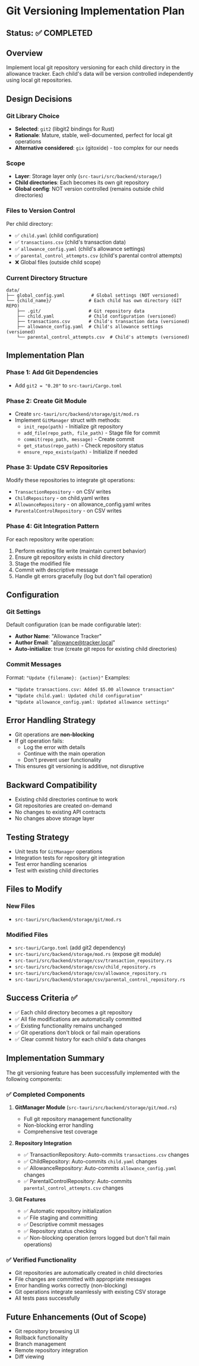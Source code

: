 # Git Versioning Implementation Plan

## Status: ✅ COMPLETED

## Overview
Implement local git repository versioning for each child directory in the allowance tracker. Each child's data will be version controlled independently using local git repositories.

## Design Decisions

### Git Library Choice
- **Selected**: `git2` (libgit2 bindings for Rust)
- **Rationale**: Mature, stable, well-documented, perfect for local git operations
- **Alternative considered**: `gix` (gitoxide) - too complex for our needs

### Scope
- **Layer**: Storage layer only (`src-tauri/src/backend/storage/`)
- **Child directories**: Each becomes its own git repository
- **Global config**: NOT version controlled (remains outside child directories)

### Files to Version Control
Per child directory:
- ✅ `child.yaml` (child configuration)
- ✅ `transactions.csv` (child's transaction data)
- ✅ `allowance_config.yaml` (child's allowance settings)
- ✅ `parental_control_attempts.csv` (child's parental control attempts)
- ❌ Global files (outside child scope)

### Current Directory Structure
```
data/
├── global_config.yaml          # Global settings (NOT versioned)
└── {child_name}/              # Each child has own directory (GIT REPO)
    ├── .git/                  # Git repository data
    ├── child.yaml             # Child configuration (versioned)
    ├── transactions.csv       # Child's transaction data (versioned)
    ├── allowance_config.yaml  # Child's allowance settings (versioned)
    └── parental_control_attempts.csv  # Child's attempts (versioned)
```

## Implementation Plan

### Phase 1: Add Git Dependencies
- Add `git2 = "0.20"` to `src-tauri/Cargo.toml`

### Phase 2: Create Git Module
- Create `src-tauri/src/backend/storage/git/mod.rs`
- Implement `GitManager` struct with methods:
  - `init_repo(path)` - Initialize git repository
  - `add_file(repo_path, file_path)` - Stage file for commit
  - `commit(repo_path, message)` - Create commit
  - `get_status(repo_path)` - Check repository status
  - `ensure_repo_exists(path)` - Initialize if needed

### Phase 3: Update CSV Repositories
Modify these repositories to integrate git operations:
- `TransactionRepository` - on CSV writes
- `ChildRepository` - on child.yaml writes
- `AllowanceRepository` - on allowance_config.yaml writes
- `ParentalControlRepository` - on CSV writes

### Phase 4: Git Integration Pattern
For each repository write operation:
1. Perform existing file write (maintain current behavior)
2. Ensure git repository exists in child directory
3. Stage the modified file
4. Commit with descriptive message
5. Handle git errors gracefully (log but don't fail operation)

## Configuration

### Git Settings
Default configuration (can be made configurable later):
- **Author Name**: "Allowance Tracker"
- **Author Email**: "allowance@tracker.local"
- **Auto-initialize**: true (create git repos for existing child directories)

### Commit Messages
Format: `"Update {filename}: {action}"`
Examples:
- `"Update transactions.csv: Added $5.00 allowance transaction"`
- `"Update child.yaml: Updated child configuration"`
- `"Update allowance_config.yaml: Updated allowance settings"`

## Error Handling Strategy
- Git operations are **non-blocking**
- If git operation fails:
  - Log the error with details
  - Continue with the main operation
  - Don't prevent user functionality
- This ensures git versioning is additive, not disruptive

## Backward Compatibility
- Existing child directories continue to work
- Git repositories are created on-demand
- No changes to existing API contracts
- No changes above storage layer

## Testing Strategy
- Unit tests for `GitManager` operations
- Integration tests for repository git integration
- Test error handling scenarios
- Test with existing child directories

## Files to Modify
### New Files
- `src-tauri/src/backend/storage/git/mod.rs`

### Modified Files
- `src-tauri/Cargo.toml` (add git2 dependency)
- `src-tauri/src/backend/storage/mod.rs` (expose git module)
- `src-tauri/src/backend/storage/csv/transaction_repository.rs`
- `src-tauri/src/backend/storage/csv/child_repository.rs`
- `src-tauri/src/backend/storage/csv/allowance_repository.rs`
- `src-tauri/src/backend/storage/csv/parental_control_repository.rs`

## Success Criteria ✅
- ✅ Each child directory becomes a git repository
- ✅ All file modifications are automatically committed
- ✅ Existing functionality remains unchanged
- ✅ Git operations don't block or fail main operations
- ✅ Clear commit history for each child's data changes

## Implementation Summary
The git versioning feature has been successfully implemented with the following components:

### ✅ Completed Components
1. **GitManager Module** (`src-tauri/src/backend/storage/git/mod.rs`)
   - Full git repository management functionality
   - Non-blocking error handling
   - Comprehensive test coverage

2. **Repository Integration**
   - ✅ TransactionRepository: Auto-commits `transactions.csv` changes
   - ✅ ChildRepository: Auto-commits `child.yaml` changes  
   - ✅ AllowanceRepository: Auto-commits `allowance_config.yaml` changes
   - ✅ ParentalControlRepository: Auto-commits `parental_control_attempts.csv` changes

3. **Git Features**
   - ✅ Automatic repository initialization
   - ✅ File staging and committing
   - ✅ Descriptive commit messages
   - ✅ Repository status checking
   - ✅ Non-blocking operation (errors logged but don't fail main operations)

### ✅ Verified Functionality
- Git repositories are automatically created in child directories
- File changes are committed with appropriate messages
- Error handling works correctly (non-blocking)
- Git operations integrate seamlessly with existing CSV storage
- All tests pass successfully

## Future Enhancements (Out of Scope)
- Git repository browsing UI
- Rollback functionality
- Branch management
- Remote repository integration
- Diff viewing 
